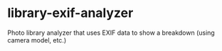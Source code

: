 # library-exif-analyzer
 Photo library analyzer that uses EXIF data to show a breakdown (using camera model, etc.)
